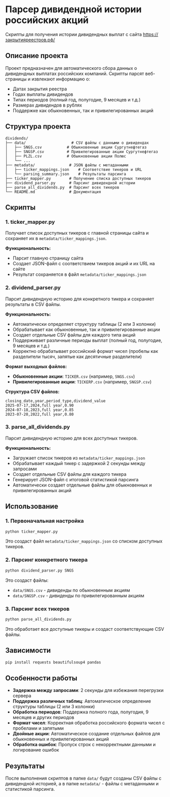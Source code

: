 # Парсер дивидендной истории российских акций

Скрипты для получения истории дивидендных выплат с сайта https://закрытияреестров.рф/

## Описание проекта

Проект предназначен для автоматического сбора данных о дивидендных выплатах российских компаний. Скрипты парсят веб-страницы и извлекают информацию о:
- Датах закрытия реестра
- Годах выплаты дивидендов
- Типах периодов (полный год, полугодие, 9 месяцев и т.д.)
- Размерах дивидендов в рублях
- Поддержке как обыкновенных, так и привилегированных акций

## Структура проекта

```
dividends/
├── data/                    # CSV файлы с данными о дивидендах
│   ├── SNGS.csv           # Обыкновенные акции Сургутнефтегаз
│   ├── SNGSP.csv          # Привилегированные акции Сургутнефтегаз
│   ├── PLZL.csv           # Обыкновенные акции Полюс
│   └── ...
├── metadata/               # JSON файлы с метаданными
│   ├── ticker_mappings.json    # Соответствие тикеров и URL
│   └── parsing_summary.json    # Результаты парсинга
├── ticker_mapper.py        # Получение списка доступных тикеров
├── dividend_parser.py      # Парсинг дивидендной истории
├── parse_all_dividends.py  # Парсинг всех тикеров
└── README.md               # Документация
```

## Скрипты

### 1. ticker_mapper.py
Получает список доступных тикеров с главной страницы сайта и сохраняет их в `metadata/ticker_mappings.json`.

**Функциональность:**
- Парсит главную страницу сайта
- Создает JSON-файл с соответствием тикеров акций и их URL на сайте
- Результат сохраняется в файл `metadata/ticker_mappings.json`

### 2. dividend_parser.py
Парсит дивидендную историю для конкретного тикера и сохраняет результаты в CSV файлы.

**Функциональность:**
- Автоматически определяет структуру таблицы (2 или 3 колонки)
- Обрабатывает как обыкновенные, так и привилегированные акции
- Создает отдельные CSV файлы для каждого типа акций
- Поддерживает различные периоды выплат (полный год, полугодие, 9 месяцев и т.д.)
- Корректно обрабатывает российский формат чисел (пробелы как разделители тысяч, запятые как десятичные разделители)

**Формат выходных файлов:**
- **Обыкновенные акции**: `TICKER.csv` (например, `SNGS.csv`)
- **Привилегированные акции**: `TICKERP.csv` (например, `SNGSP.csv`)

**Структура CSV файлов:**
```csv
closing_date,year,period_type,dividend_value
2025-07-17,2024,full year,0.90
2024-07-18,2023,full year,0.85
2023-07-20,2022,full year,0.80
```

### 3. parse_all_dividends.py
Парсит дивидендную историю для всех доступных тикеров.

**Функциональность:**
- Загружает список тикеров из `metadata/ticker_mappings.json`
- Обрабатывает каждый тикер с задержкой 2 секунды между запросами
- Создает отдельные CSV файлы для каждого тикера
- Генерирует JSON-файл с итоговой статистикой парсинга
- Автоматически создает отдельные файлы для обыкновенных и привилегированных акций

## Использование

### 1. Первоначальная настройка
```bash
python ticker_mapper.py
```
Это создаст файл `metadata/ticker_mappings.json` со списком доступных тикеров.

### 2. Парсинг конкретного тикера
```bash
python dividend_parser.py SNGS
```
Это создаст файлы:
- `data/SNGS.csv` - дивиденды по обыкновенным акциям
- `data/SNGSP.csv` - дивиденды по привилегированным акциям

### 3. Парсинг всех тикеров
```bash
python parse_all_dividends.py
```
Это обработает все доступные тикеры и создаст соответствующие CSV файлы.

## Зависимости

```bash
pip install requests beautifulsoup4 pandas
```

## Особенности работы

- **Задержка между запросами**: 2 секунды для избежания перегрузки сервера
- **Поддержка различных таблиц**: Автоматическое определение структуры таблицы (2 или 3 колонки)
- **Обработка периодов**: Поддержка полного года, полугодия, 9 месяцев и других периодов
- **Формат чисел**: Корректная обработка российского формата чисел с пробелами и запятыми
- **Двойные акции**: Автоматическое создание отдельных файлов для обыкновенных и привилегированных акций
- **Обработка ошибок**: Пропуск строк с некорректными данными и логирование ошибок

## Результаты

После выполнения скриптов в папке `data/` будут созданы CSV файлы с дивидендной историей, а в папке `metadata/` - файлы с метаданными и статистикой парсинга. 
